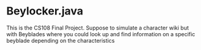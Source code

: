 # Beylocker.java
This is the CS108 Final Project. Suppose to simulate a character wiki  but with Beyblades where you could look up and find information on a specific beyblade depending on the characteristics
